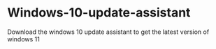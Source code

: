 # Windows-10-update-assistant
Download the windows 10 update assistant to get the latest version of windows 11
